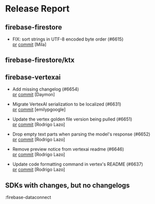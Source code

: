 # Release Report
## firebase-firestore
      
* FIX: sort strings in UTF-8 encoded byte order (#6615)   
  [pr](https://github.com/firebase/firebase-android-sdk/pull/6615) [commit](https://github.com/firebase/firebase-android-sdk/commit/a1cbf93b8958e3746c0314859f770aecfce4a852)  [Mila]

## firebase-firestore/ktx
      

## firebase-vertexai
      
* Add missing changelog (#6654)   
  [pr](https://github.com/firebase/firebase-android-sdk/pull/6654) [commit](https://github.com/firebase/firebase-android-sdk/commit/0fac9bf0b28099e8a1f525f6b75f12d2567de97c)  [Daymon]

* Migrate VertexAI serialization to be localized (#6631)   
  [pr](https://github.com/firebase/firebase-android-sdk/pull/6631) [commit](https://github.com/firebase/firebase-android-sdk/commit/31e0d061c4f8e86bac001baace7a998b945334a4)  [emilypgoogle]

* Update the vertex golden file version being pulled (#6651)   
  [pr](https://github.com/firebase/firebase-android-sdk/pull/6651) [commit](https://github.com/firebase/firebase-android-sdk/commit/f2d05d6710a902944fbb75a8e861c78740d7dc84)  [Rodrigo Lazo]

* Drop empty text parts when parsing the model's response (#6652)   
  [pr](https://github.com/firebase/firebase-android-sdk/pull/6652) [commit](https://github.com/firebase/firebase-android-sdk/commit/65b23aaad4cac5aeb6df4845f21d07f748c5b022)  [Rodrigo Lazo]

* Remove preview notice from vertexai readme (#6646)   
  [pr](https://github.com/firebase/firebase-android-sdk/pull/6646) [commit](https://github.com/firebase/firebase-android-sdk/commit/8567a384ac26bf940ee7a896e674ccf207f40948)  [Rodrigo Lazo]

* Update code formatting command in vertex's README (#6637)   
  [pr](https://github.com/firebase/firebase-android-sdk/pull/6637) [commit](https://github.com/firebase/firebase-android-sdk/commit/cf5fe2e8e7b12a53bba085a4ceda0d4c6fd87012)  [Rodrigo Lazo]


## SDKs with changes, but no changelogs
:firebase-dataconnect
